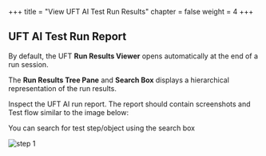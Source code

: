 +++
title = "View UFT AI Test Run Results"
chapter = false
weight = 4
+++

## UFT AI Test Run Report

By default, the UFT **Run Results Viewer** opens automatically at the end of a run session.

The **Run Results Tree Pane** and **Search Box** displays a hierarchical representation of the run results.

Inspect the UFT AI run report. The report should contain screenshots and Test flow similar to the image below:

You can search for test step/object using the search box

![step 1](/images/30_Create_UFT_AI_Based_Test/run_report.PNG)
